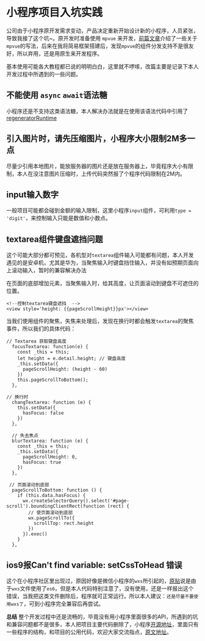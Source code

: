 # 小程序项目入坑实践

公司由于小程序原开发需求变动，产品决定重新开始设计新的小程序，人员紧张，导致我接了这个坑~。原开发时准备使用 `mpvue` 来开发，[前篇文章][1]介绍了一些关于`mpvue`的写法，后来在我将简易框架搭建后，发现`mpvue`的组件分发支持不是很友好，所以弃用，还是用原生来开发程序。

基本使用可能各大教程都已说的明明白白，这里就不啰嗦，改篇主要是记录下本人开发过程中所遇到的一些问题。

## 不能使用 `async` `await`语法糖

小程序还是不支持这类语法糖，本人解决办法就是在使用该语法代码中引用了[regeneratorRuntime][2]


## 引入图片时，请先压缩图片，小程序大小限制2M多一点

尽量少引用本地图片，能放服务器的图片还是放在服务器上，毕竟程序大小有限制，本人在没注意图片压缩时，上传代码突然报了个程序代码限制在2M内。

## input输入数字

一般项目可能都会碰到金额的输入限制，这里小程序`input`组件，可利用`type = 'digit'`，来控制输入只能是数值和小数点。

## textarea组件键盘遮挡问题

这个可能大部分都可预见，各机型对`textarea`组件输入可能都有问题，本人开发遇见的是安卓机，尤其是华为，当聚焦输入时键盘挡住输入，并没有如预期页面向上滚动输入，暂时的兼容解决办法

在页面的底部增加元素，当聚焦输入时，给其高度，让页面滚动到键盘不可遮住的位置。

```
<!--控制textarea键盘遮挡  -->
<view style='height: {{pageScrollHeight}}px'></view>
```
当我们使用组件的聚焦，失焦来处理后，发现在换行时都会触发`textarea`的聚焦事件，所以我们的具体代码：

```
// Textarea 获取键盘高度
  focusTextarea: function(e) {
    const _this = this;
    let height = e.detail.height; // 键盘高度
    _this.setData({
      pageScrollHeight: (height - 60)
    })
    this.pageScrollToBottom();
  },

// 换行时
  changTextarea: function (e) {
    this.setData({
      hasFocus: false
    })
  },

  // 失去焦点
  blurTextarea: function (e) {
    const _this = this;
    _this.setData({
      pageScrollHeight: 0,
      hasFocus: true
    })
  },

 // 页面滚动到底部
  pageScrollToBottom: function () {
    if (this.data.hasFocus) {
      wx.createSelectorQuery().select('#page-scroll').boundingClientRect(function (rect) {
        // 使页面滚动到底部
        wx.pageScrollTo({
          scrollTop: rect.height
        })
      }).exec()
    }
  },

```
## ios9报Can't find variable: setCssToHead 错误

这个在小程序社区里出现过，原因好像是微信小程序的`wxs`所引起的，[原贴][3]说是由于`wxs`文件使用了`es6`，但是本人代码特别注意了，没有使用，还是一样报出这个错误，当我把这类文件删除后，程序就可正常运行。所以本人建议：`还是尽量不要使用wxs了`，可到小程序完全兼容后再尝试。

**总结**
整个开发过程中还是流畅的，毕竟没有用小程序里面很多的API，所遇到的坑和兼容问题都不是很多，本人把项目主要代码删除了，小程序[开源地址][4]，里面只有一些程序的结构，和项目的公用代码，欢迎大家交流指点，[原文地址][5]。


  [1]: https://segmentfault.com/a/1190000014748397
  [2]: https://github.com/facebook/regenerator/tree/master/packages/regenerator-runtime
  [3]: https://developers.weixin.qq.com/blogdetail?action=get_post_info&docid=abf5cf90b9ff095159a32f46fc1538fd&highline=setcsstohead&token=570087027&lang=zh_CN
  [4]: https://github.com/imondo/mini-apps
  [5]: https://imondo.cn/blog/article/38